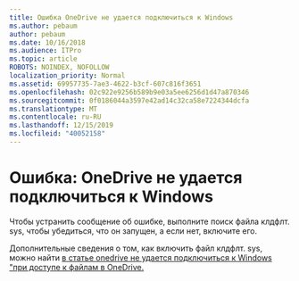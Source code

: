 ```yaml
---
title: Ошибка OneDrive не удается подключиться к Windows
ms.author: pebaum
author: pebaum
ms.date: 10/16/2018
ms.audience: ITPro
ms.topic: article
ROBOTS: NOINDEX, NOFOLLOW
localization_priority: Normal
ms.assetid: 69957735-7ae3-4622-b3cf-607c816f3651
ms.openlocfilehash: 02c922e9256b589b9e03a5ee6256d1d47a870346
ms.sourcegitcommit: 0f0186044a3597e42ad14c32ca58e7224344dcfa
ms.translationtype: MT
ms.contentlocale: ru-RU
ms.lasthandoff: 12/15/2019
ms.locfileid: "40052158"
---
```

# <a name="error-onedrive-cannot-connect-to-windows"></a>Ошибка: OneDrive не удается подключиться к Windows

Чтобы устранить сообщение об ошибке, выполните поиск файла клдфлт. sys, чтобы убедиться, что он запущен, а если нет, включите его. 
  
Дополнительные сведения о том, как включить файл клдфлт. sys, можно найти [в статье onedrive не удается подключиться к Windows "при доступе к файлам в OneDrive.](https://go.microsoft.com/fwlink/?Linkid=2031032)
  

